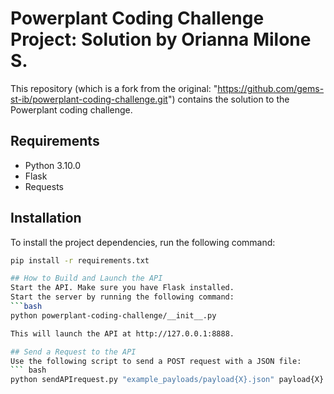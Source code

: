 # Powerplant Coding Challenge Project: Solution by Orianna Milone S.

This repository (which is a fork from the original: "https://github.com/gems-st-ib/powerplant-coding-challenge.git") contains the solution to the Powerplant coding challenge.

## Requirements

- Python 3.10.0
- Flask
- Requests

## Installation

To install the project dependencies, run the following command:

```bash
pip install -r requirements.txt

## How to Build and Launch the API
Start the API. Make sure you have Flask installed.
Start the server by running the following command:
```bash
python powerplant-coding-challenge/__init__.py 

This will launch the API at http://127.0.0.1:8888.

## Send a Request to the API
Use the following script to send a POST request with a JSON file:
``` bash
python sendAPIrequest.py "example_payloads/payload{X}.json" payload{X}.


